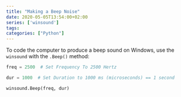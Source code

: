 ```yaml
---
title: "Making a Beep Noise"
date: 2020-05-05T13:54:00+02:00
series: ['winsound']
tags:
categories: ["Python"]
---
```


To code the computer to produce a beep sound on Windows, use the `winsound` with the `.Beep()` method:

```python
freq = 2500  # Set Frequency To 2500 Hertz

dur = 1000  # Set Duration to 1000 ms (microseconds) == 1 second

winsound.Beep(freq, dur)
```
